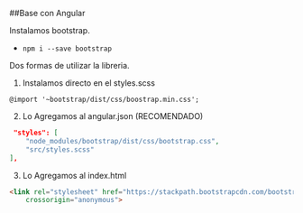 ##Base con Angular

Instalamos bootstrap.
- `npm i --save bootstrap`

Dos formas de utilizar la libreria.
1) Instalamos directo en el styles.scss

`@import '~bootstrap/dist/css/boostrap.min.css';`

2) Lo Agregamos al angular.json (RECOMENDADO)
```json
 "styles": [
    "node_modules/bootstrap/dist/css/bootstrap.css",
    "src/styles.scss"
],
```

3) Lo Agregamos al index.html
```html
<link rel="stylesheet" href="https://stackpath.bootstrapcdn.com/bootstrap/4.1.3/css/bootstrap.min.css" integrity="sha384-MCw98/SFnGE8fJT3GXwEOngsV7Zt27NXFoaoApmYm81iuXoPkFOJwJ8ERdknLPMO"
    crossorigin="anonymous">
```
